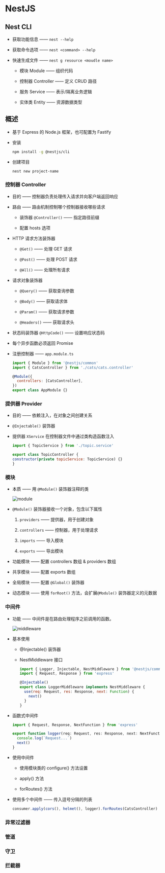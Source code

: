 # NestJS

## Nest CLI

- 获取功能信息 —— `nest --help`

- 获取命令选项 —— `nest <command> --help`

- 快速生成文件 —— `nest g resource <moudle name>`

  - 模块 Module —— 组织代码

  - 控制器 Controller —— 定义 CRUD 路径

  - 服务 Service —— 表示/隔离业务逻辑

  - 实体类 Entity —— 资源数据类型

## 概述

- 基于 Express 的 Node.js 框架，也可配置为 Fastify

- 安装

  ```bash
  npm install -g @nestjs/cli
  ```

- 创建项目

  ```bash
  nest new project-name
  ```

### 控制器 Controller

- 目的 —— 控制器负责处理传入请求并向客户端返回响应

- 路由 —— 路由机制控制哪个控制器接收哪些请求

  - 装饰器 `@Controller()` —— 指定路径前缀

  - 配置 hosts 选项

- HTTP 请求方法装饰器

  - `@Get()` —— 处理 GET 请求

  - `@Post()` —— 处理 POST 请求

  - `@All()` —— 处理所有请求

- 请求对象装饰器

  - `@Query()` —— 获取查询参数

  - `@Body()` —— 获取请求体

  - `@Param()` —— 获取请求参数

  - `@Headers()` —— 获取请求头

- 状态码装饰器 `@HttpCode()` —— 设置响应状态码

- 每个异步函数必须返回 Promise

- 注册控制器 —— `app.module.ts`

  ```js
  import { Module } from '@nestjs/common'
  import { CatsController } from './cats/cats.controller'

  @Module({
    controllers: [CatsController],
  })
  export class AppModule {}
  ```

### 提供器 Provider

- 目的 —— 依赖注入，在对象之间创建关系

- `@Injectable()` 装饰器

- 提供器 `XService` 在控制器文件中通过类构造函数注入

  ```js
  import { TopicService } from './topic.service'

  export class TopicController {
  constructor(private topicService: TopicService) {}
  }
  ```

### 模块

- 本质 —— 用 `@Module()` 装饰器注释的类

  ![module](https://nest.nodejs.cn/assets/Modules_1.png)

- `@Module()` 装饰器接收一个对象，包含以下属性

  1. `providers` —— 提供器，用于创建对象

  2. `controllers` —— 控制器，用于处理请求

  3. `imports` —— 导入模块

  4. `exports` —— 导出模块

- 功能模块 —— 配置 controllers 数组 & providers 数组

- 共享模块 —— 配置 exports 数组

- 全局模块 —— 配置 `@Global()` 装饰器

- 动态模块 —— 使用 `forRoot()` 方法，会扩展`@Module()` 装饰器定义的元数据

### 中间件

- 功能 —— 中间件是在路由处理程序之前调用的函数。

  ![middleware](https://nest.nodejs.cn/assets/Middlewares_1.png)

- 基本使用

  - @Injectable() 装饰器

  - NestMiddleware 接口

    ```js
    import { Logger, Injectable, NestMiddleware } from '@nestjs/common'
    import { Request, Response } from 'express'

    @Injectable()
    export class LoggerMiddleware implements NestMiddleware {
      use(req: Request, res: Response, next: Function) {
        next()
      }
    }
    ```

- 函数式中间件

  ```js
  import { Request, Response, NextFunction } from 'express'

  export function logger(req: Request, res: Response, next: NextFunction) {
    console.log(`Request...`)
    next()
  }
  ```

- 使用中间件

  - 使用模块类的 configure() 方法设置

  - apply() 方法

  - forRoutes() 方法

- 使用多个中间件 —— 传入逗号分隔的列表

  ```js
  consumer.apply(cors(), helmet(), logger).forRoutes(CatsController)
  ```

### 异常过滤器

### 管道

### 守卫

### 拦截器

###
